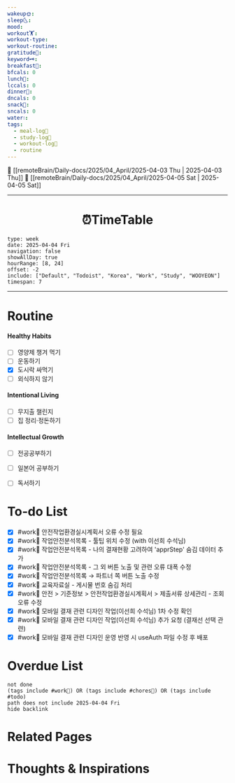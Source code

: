 ```yaml
---
wakeup🌞: 
sleep🌜: 
mood: 
workout🏋️: 
workout-type: 
workout-routine: 
gratitude🙏: 
keyword🗝️: 
breakfast🍳: 
bfcals: 0
lunch🍚: 
lccals: 0
dinner🥗: 
dncals: 0
snack🍬: 
sncals: 0
water💧: 
tags:
  - meal-log📝
  - study-log📓
  - workout-log💪
  - routine
---
```


🔺 [[remoteBrain/Daily-docs/2025/04_April/2025-04-03 Thu | 2025-04-03 Thu]]
🔻 [[remoteBrain/Daily-docs/2025/04_April/2025-04-05 Sat | 2025-04-05 Sat]]
___
<h1> <center>⏰TimeTable </center> </h1>

```gEvent
type: week
date: 2025-04-04 Fri
navigation: false
showAllDay: true
hourRange: [8, 24]
offset: -2
include: ["Default", "Todoist", "Korea", "Work", "Study", "WOOYEON"]
timespan: 7
```

--- 


# Routine 

####  Healthy Habits
- [ ] 영양제 챙겨 먹기
- [ ] 운동하기
- [x] 도시락 싸먹기
- [ ] 외식하지 않기 

####  Intentional Living 
- [ ] 무지출 챌린지 
- [ ] 집 정리·정돈하기

#### Intellectual Growth
- [ ] 전공공부하기
- [ ] 일본어 공부하기
- [ ] 독서하기



# To-do List

- [x] #work💼 안전작업환경실시계획서 오류 수정 필요
- [x] #work💼 작업안전분석목록 - 툴팁 위치 수정 (with 이선희 수석님)
- [x] #work💼 작업안전분석목록 - 나의 결재현황 고려하여 'apprStep' 숨김 데이터 추가
- [x] #work💼 작업안전분석목록 - 그 외 버튼 노출 및 관련 오류 대폭 수정
- [x] #work💼 작업안전분석목록 → 파트너 쪽 버튼 노출 수정
- [x] #work💼 교육자료실 - 게시물 번호 숨김 처리
- [x] #work💼 안전 > 기준정보 > 안전작업환경실시계획서  > 제출서류 상세관리 - 조회 오류 수정
- [x] #work💼 모바일 결재 관련 디자인 작업(이선희 수석님) 1차 수정 확인
- [x] #work💼 모바일 결재 관련 디자인 작업(이선희 수석님) 추가 요청 (결재선 선택 관련)
- [x] #work💼 모바일 결재 관련 디자인 운영 반영 시 useAuth 파일 수정 후 배포

# Overdue List
```tasks
not done
(tags include #work💼) OR (tags include #chores🧺) OR (tags include #todo)
path does not include 2025-04-04 Fri
hide backlink
```

# Related Pages



# Thoughts & Inspirations

